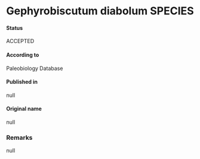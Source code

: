 Gephyrobiscutum diabolum SPECIES
=======

#### Status
ACCEPTED

#### According to
Paleobiology Database

#### Published in
null

#### Original name
null

### Remarks
null
